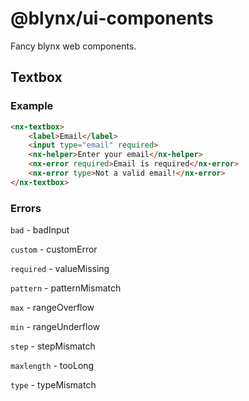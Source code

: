 # @blynx/ui-components

Fancy blynx web components.

## Textbox

### Example

```html
<nx-textbox>
    <label>Email</label>
    <input type="email" required>
    <nx-helper>Enter your email</nx-helper>
    <nx-error required>Email is required</nx-error>
    <nx-error type>Not a valid email!</nx-error>
</nx-textbox>
```

### Errors

`bad` - badInput

`custom` - customError

`required` - valueMissing

`pattern` - patternMismatch

`max` - rangeOverflow

`min` - rangeUnderflow

`step` - stepMismatch

`maxlength` - tooLong

`type` - typeMismatch